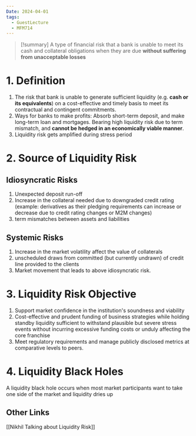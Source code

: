```yaml
---
Date: 2024-04-01
tags:
  - GuestLecture
  - MFM714
---
```


> [!summary] 
>  A type of financial risk that a bank is unable to meet its cash and collateral obligations when they are due **without suffering from unacceptable losses**

# 1.  Definition
1. The risk that bank is unable to generate sufficient liquidity (e.g. **cash or its equivalents**) on a cost-effective and timely basis to meet its contractual and contingent commitments.
2. Ways for banks to make profits: Absorb short-term deposit, and make long-term loan and mortgages.
   Bearing high liquidity risk due to term mismatch, and **cannot be hedged in an economically viable manner**.
3. Liquidity risk gets amplified during stress period

# 2. Source of Liquidity Risk
## Idiosyncratic Risks
1. Unexpected deposit run-off
2. Increase in the collateral needed due to downgraded credit rating (example: derivatives as their pledging requirements can increase or decrease due to credit rating changes or M2M changes)
3. term mismatches between assets and liabilities
## Systemic Risks
1. Increase in the market volatility affect the value of collaterals
2. unscheduled draws from committed (but currently undrawn) of credit line provided to the clients
3. Market movement that leads to above idiosyncratic risk.

# 3. Liquidity Risk Objective
1. Support market confidence in the institution's soundness and viability
2. Cost-effective and prudent funding of business strategies while holding standby liquidity sufficient to withstand plausible but severe stress events without incurring excessive funding costs or unduly affecting the core franchise
3. Meet regulatory requirements and manage publicly disclosed metrics at comparative levels to peers.
# 4. Liquidity Black Holes  
A liquidity black hole occurs when most market participants want to take one side of the market and liquidity dries up


## Other Links
[[Nikhil Talking about Liquidity Risk]]
